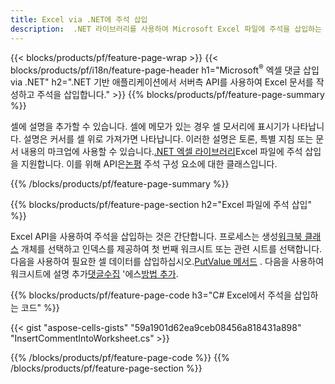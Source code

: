 ```yaml
---
title: Excel via .NET에 주석 삽입
description:  .NET 라이브러리를 사용하여 Microsoft Excel 파일에 주석을 삽입하는 방법에 대한 C# 소스 코드.
---
```

{{< blocks/products/pf/feature-page-wrap >}}
{{< blocks/products/pf/i18n/feature-page-header h1="Microsoft<sup>&reg;</sup> 엑셀 댓글 삽입 via .NET" h2=".NET 기반 애플리케이션에서 서버측 API를 사용하여 Excel 문서를 작성하고 주석을 삽입합니다." >}}
{{% blocks/products/pf/feature-page-summary %}}

 셀에 설명을 추가할 수 있습니다. 셀에 메모가 있는 경우 셀 모서리에 표시기가 나타납니다. 설명은 커서를 셀 위로 가져가면 나타납니다. 이러한 설명은 토론, 특별 지침 또는 문서 내용의 마크업에 사용할 수 있습니다.[.NET 엑셀 라이브러리](/cells/ko/net/)Excel 파일에 주석 삽입을 지원합니다. 이를 위해 API은[논평](https://reference.aspose.com/cells/net/aspose.cells/comment) 주석 구성 요소에 대한 클래스입니다.

{{% /blocks/products/pf/feature-page-summary %}}

{{% blocks/products/pf/feature-page-section h2="Excel 파일에 주석 삽입" %}}

 Excel API을 사용하여 주석을 삽입하는 것은 간단합니다. 프로세스는 생성[워크북 클래스](https://reference.aspose.com/cells/net/aspose.cells/workbook) 개체를 선택하고 인덱스를 제공하여 첫 번째 워크시트 또는 관련 시트를 선택합니다. 다음을 사용하여 필요한 셀 데이터를 삽입하십시오.[PutValue 메서드](https://reference.aspose.com/cells/net/aspose.cells/cell/methods/putvalue/index) . 다음을 사용하여 워크시트에 설명 추가[댓글수집](https://reference.aspose.com/cells/net/aspose.cells/commentcollection) '에스[방법 추가](https://reference.aspose.com/cells/net/aspose.cells.commentcollection/add/methods/1).

{{% blocks/products/pf/feature-page-code h3="C# Excel에서 주석을 삽입하는 코드" %}}

{{< gist "aspose-cells-gists" "59a1901d62ea9ceb08456a818431a898" "InsertCommentIntoWorksheet.cs" >}}

{{% /blocks/products/pf/feature-page-code %}}
{{% /blocks/products/pf/feature-page-section %}}
